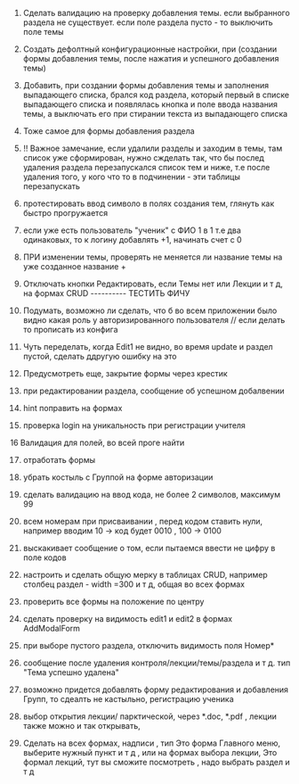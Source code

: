1. Сделать валидацию на проверку добавления темы. если выбранного раздела не существует.
если поле раздела пусто - то выключить поле темы

2. Создать дефолтный конфигурационные настройки, при (создании формы добавления темы, после нажатия и успешного добавления темы)

3. Добавить, при создании формы добавления темы и заполнения выпадающего списка, брался код раздела, который первый в списке выпадающего списка и появлялась кнопка и поле ввода названия темы,
а выключать его при стирании текста из выпадающего списка

4. Тоже самое для формы добавления раздела

5. !! Важное замечание, если удалили разделы и заходим в темы, там список уже сформирован, нужно сжделать так, что бы послед удаления раздела перезапускался список тем и ниже, т.е после удаления того, у кого что то в подчинении - эти таблицы перезапускать 

6. протестировать ввод символо в полях создания тем, глянуть как быстро прогружается

7. если уже есть пользователь "ученик" с ФИО 1 в 1 т.е два одинаковых, то к логину добавлять +1, начинать счет с 0

8. ПРИ изменении темы, проверять не меняется ли название темы на уже созданное название 	+

9. Отключать кнопки Редактировать, если Темы нет или Лекции и т д, на формах CRUD ---------- ТЕСТИТЬ ФИЧУ

10. Подумать, возможно ли сделать, что б во всем приложении было видно какая роль у авторизированного пользователя // если делать то прописать из конфига

11. Чуть переделать, когда Edit1 не видно, во время update и раздел пустой, сделать ддругую ошибку на это

12. Предусмотреть еще, закрытие формы через крестик

13. при редактировании раздела, сообщение об успешном добалвении

14. hint поправить на формах

15. проверка login на уникальность при регистрации учителя

16 Валидация для полей, во всей проге найти

17. отработать формы

18. убрать костыль с Группой на форме авторизации

19. сделать валидацию на ввод кода, не более 2 символов, максимум 99

20. всем номерам при присваивании , перед кодом ставить нули, например вводим 10 -> код будет 0010 , 100 -> 0100 

21. выскакивает сообщение о том, если пытаемся ввести не цифру в поле кодов 

22. настроить и сделать общую мерку в таблицах CRUD, например столбец раздел - width =300 и т д, общая во всех формах

23. проверить все формы на положение по центру

24. сделать проверку на видимость edit1 и edit2 в формах AddModalForm

25. при выборе пустого раздела, отключить видимость поля Номер*

26. сообщение после удаления контроля/лекции/темы/раздела и т д. тип "Тема успешно удалена"

27. возможно придется добавлять форму редактирования и добавления Групп, то сдеалть не кастыльно, регистрацию ученика

28. выбор открытия лекции/ парктической, через *.doc, *.pdf , лекции также можно и так открывать,

29. Сделать на всех формах, надписи , тип Это форма Главного меню, выберите нужный пункт и т д , или на формах выбора лекции, Это формал 
лекций, тут вы сможите посмотреть , надо выбрать раздел и т д









































